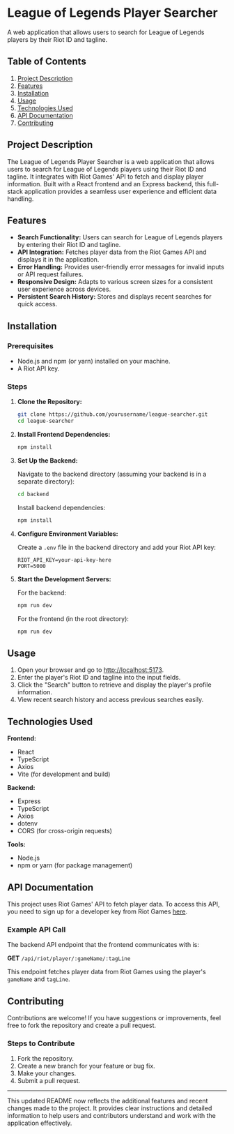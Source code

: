 # League of Legends Player Searcher

A web application that allows users to search for League of Legends players by their Riot ID and tagline.

## Table of Contents

1. [Project Description](#project-description)
2. [Features](#features)
3. [Installation](#installation)
4. [Usage](#usage)
5. [Technologies Used](#technologies-used)
6. [API Documentation](#api-documentation)
7. [Contributing](#contributing)

## Project Description

The League of Legends Player Searcher is a web application that allows users to search for League of Legends players using their Riot ID and tagline. It integrates with Riot Games' API to fetch and display player information. Built with a React frontend and an Express backend, this full-stack application provides a seamless user experience and efficient data handling.

## Features

- **Search Functionality:** Users can search for League of Legends players by entering their Riot ID and tagline.
- **API Integration:** Fetches player data from the Riot Games API and displays it in the application.
- **Error Handling:** Provides user-friendly error messages for invalid inputs or API request failures.
- **Responsive Design:** Adapts to various screen sizes for a consistent user experience across devices.
- **Persistent Search History:** Stores and displays recent searches for quick access.

## Installation

### Prerequisites

- Node.js and npm (or yarn) installed on your machine.
- A Riot API key.

### Steps

1. **Clone the Repository:**

   ```bash
   git clone https://github.com/yourusername/league-searcher.git
   cd league-searcher
   ```

2. **Install Frontend Dependencies:**

   ```bash
   npm install
   ```

3. **Set Up the Backend:**

   Navigate to the backend directory (assuming your backend is in a separate directory):

   ```bash
   cd backend
   ```

   Install backend dependencies:

   ```bash
   npm install
   ```

4. **Configure Environment Variables:**

   Create a `.env` file in the backend directory and add your Riot API key:

   ```env
   RIOT_API_KEY=your-api-key-here
   PORT=5000
   ```

5. **Start the Development Servers:**

   For the backend:

   ```bash
   npm run dev
   ```

   For the frontend (in the root directory):

   ```bash
   npm run dev
   ```

## Usage

1. Open your browser and go to [http://localhost:5173](http://localhost:5173).
2. Enter the player's Riot ID and tagline into the input fields.
3. Click the "Search" button to retrieve and display the player's profile information.
4. View recent search history and access previous searches easily.

## Technologies Used

**Frontend:**

- React
- TypeScript
- Axios
- Vite (for development and build)

**Backend:**

- Express
- TypeScript
- Axios
- dotenv
- CORS (for cross-origin requests)

**Tools:**

- Node.js
- npm or yarn (for package management)

## API Documentation

This project uses Riot Games' API to fetch player data. To access this API, you need to sign up for a developer key from Riot Games [here](https://developer.riotgames.com/).

### Example API Call

The backend API endpoint that the frontend communicates with is:

**GET** `/api/riot/player/:gameName/:tagLine`

This endpoint fetches player data from Riot Games using the player's `gameName` and `tagLine`.

## Contributing

Contributions are welcome! If you have suggestions or improvements, feel free to fork the repository and create a pull request.

### Steps to Contribute

1. Fork the repository.
2. Create a new branch for your feature or bug fix.
3. Make your changes.
4. Submit a pull request.

---

This updated README now reflects the additional features and recent changes made to the project. It provides clear instructions and detailed information to help users and contributors understand and work with the application effectively.
